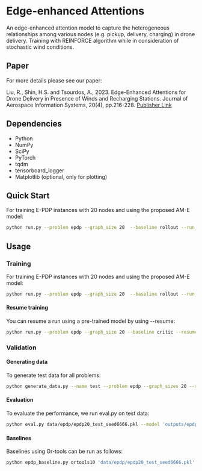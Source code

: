 # Edge-enhanced Attentions

An edge-enhanced attention model to capture the heterogeneous relationships among various nodes (e.g. pickup, delivery, charging) in drone delivery. Training with REINFORCE algorithm while in consideration of stochastic wind conditions.

## Paper 
For more details please see our paper:

Liu, R., Shin, H.S. and Tsourdos, A., 2023. Edge-Enhanced Attentions for Drone Delivery in Presence of Winds and Recharging Stations. Journal of Aerospace Information Systems, 20(4), pp.216-228.
[Publisher Link](https://arc.aiaa.org/doi/10.2514/1.I011171)

## Dependencies
- Python
- NumPy
- SciPy
- PyTorch
- tqdm
- tensorboard_logger
- Matplotlib (optional, only for plotting)

## Quick Start 
For training E-PDP instances with 20 nodes and using the proposed AM-E model:
```bash
python run.py --problem epdp --graph_size 20  --baseline rollout --run_name 'EPDP20_rollout' --model attention --attention_type withedge1
```
## Usage

### Training
For training E-PDP instances with 20 nodes and using the proposed AM-E model:
```bash
python run.py --problem epdp --graph_size 20  --baseline rollout --run_name 'EPDP20_rollout' --model attention --attention_type withedge1
```
#### Resume training
You can resume a run using a pre-trained model by using --resume:
```bash
python run.py --problem epdp --graph_size 20 --baseline critic --resume 'outputs/sepdp_20/epoch-65.pt'  --model GPN --n_epochs 100 
```

### Validation

#### Generating data
To generate test data for all problems:
```bash
python generate_data.py --name test --problem epdp --graph_sizes 20 --seed 6666 --dataset_size 1000
```

#### Evaluation
To evaluate the performance, we run eval.py on test data:
```bash
python eval.py data/epdp/epdp20_test_seed6666.pkl --model 'outputs/epdp_20/epoch-99.pt' --model_type attention --decode_strategy greedy --eval_batch_size 1
````
#### Baselines
Baselines using Or-tools can be run as follows:
```bash
python epdp_baseline.py ortools10 'data/epdp/epdp20_test_seed6666.pkl' -f --battery_margin 0.2 --problem epdp
```






